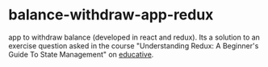 # balance-withdraw-app-redux
app to withdraw balance (developed in react and redux). Its a solution to an exercise question asked in the course  "Understanding Redux: A Beginner's Guide To State Management" on [educative](https://www.educative.io/courses/understanding-redux-a-beginners-guide-to-state-management).
